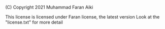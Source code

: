(C) Copyright 2021 Muhammad Faran Aiki

This license is licensed under Faran license, the latest version
Look at the "license.txt" for more detail
